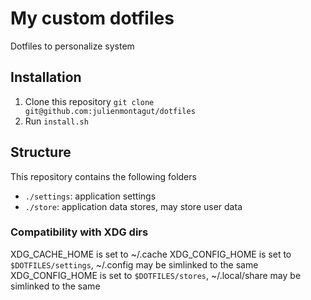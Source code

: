 # My custom dotfiles

Dotfiles to personalize system

## Installation

1. Clone this repository `git clone git@github.com:julienmontagut/dotfiles`
2. Run `install.sh`

## Structure

This repository contains the following folders
 - `./settings`: application settings
 - `./store`: application data stores, may store user data

### Compatibility with XDG dirs
XDG_CACHE_HOME is set to ~/.cache
XDG_CONFIG_HOME is set to `$DOTFILES/settings`, ~/.config may be simlinked to the same
XDG_CONFIG_HOME is set to `$DOTFILES/stores`, ~/.local/share may be simlinked to the same
